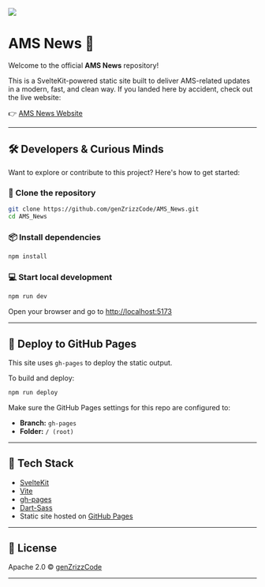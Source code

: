 ![](static/favicon.ico)

# AMS News 📰

Welcome to the official **AMS News** repository!

This is a SvelteKit-powered static site built to deliver AMS-related updates in a modern, fast, and clean way. If you landed here by accident, check out the live website:

👉 [AMS News Website](https://genzrizzCode.github.io/AMS_News/)

---

## 🛠 Developers & Curious Minds

Want to explore or contribute to this project? Here's how to get started:

### 🔧 Clone the repository

```bash
git clone https://github.com/genZrizzCode/AMS_News.git
cd AMS_News
```

### 📦 Install dependencies

```bash
npm install
```

### 💻 Start local development

```bash
npm run dev
```

Open your browser and go to [http://localhost:5173](http://localhost:5173)

---

## 🚀 Deploy to GitHub Pages

This site uses `gh-pages` to deploy the static output.

To build and deploy:

```bash
npm run deploy
```

Make sure the GitHub Pages settings for this repo are configured to:
- **Branch:** `gh-pages`
- **Folder:** `/ (root)`

---

## 🧰 Tech Stack

- [SvelteKit](https://kit.svelte.dev/)
- [Vite](https://vitejs.dev/)
- [gh-pages](https://www.npmjs.com/package/gh-pages)
- [Dart-Sass](https://github.com/sass/dart-sass/releases/tag/1.89.0)
- Static site hosted on [GitHub Pages](https://pages.github.com/)

---

## 📄 License

Apache 2.0 © [genZrizzCode](https://github.com/genZrizzCode)

---